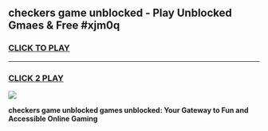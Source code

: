 
## checkers game unblocked - Play Unblocked Gmaes & Free #xjm0q
<h3>
<a href="https://news.freeplayer.one?title=checkers_game_unblocked&ref=26F">CLICK TO PLAY</a></h3>
<hr>

<h3>
<a href="https://news.freeplayer.one?title=checkers_game_unblocked&ref=26F">CLICK 2 PLAY</a>
  
</h3>

<a href="https://news.freeplayer.one?title=checkers_game_unblocked&ref=26F/"><img src="https://clearcache.store/games.png"></a>


**checkers game unblocked games unblocked: Your Gateway to Fun and Accessible Online Gaming**
